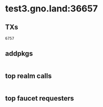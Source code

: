 # test3.gno.land:36657

## TXs
```
6757
```

## addpkgs
```
```

## top realm calls
```
```

## top faucet requesters
```
```

